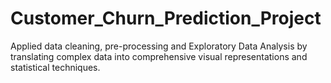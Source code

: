 # Customer_Churn_Prediction_Project
Applied data cleaning, pre-processing and Exploratory Data Analysis by translating complex data into comprehensive visual representations and statistical techniques.
